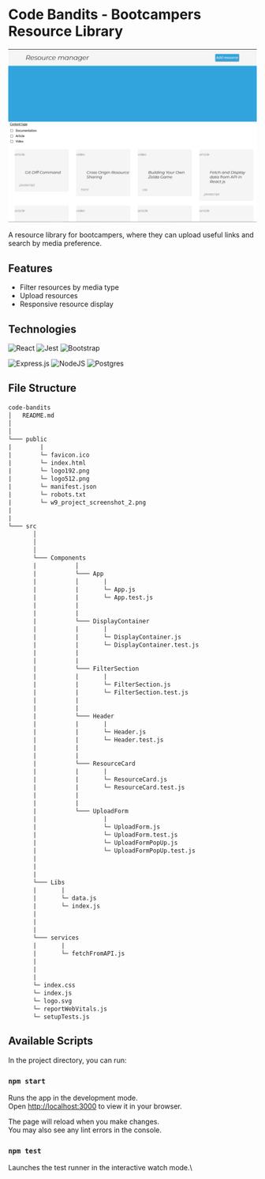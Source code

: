 # Code Bandits - Bootcampers Resource Library

![appImage](public/w9_project_screenshot_2.png)

A resource library for bootcampers, where they can upload useful links and search by media preference.

## Features

- Filter resources by media type
- Upload resources
- Responsive resource display

## Technologies

![React](https://img.shields.io/badge/react-%2320232a.svg?style=for-the-badge&logo=react&logoColor=%2361DAFB)
![Jest](https://img.shields.io/badge/-jest-%23C21325?style=for-the-badge&logo=jest&logoColor=white)
![Bootstrap](https://img.shields.io/badge/bootstrap-%23563D7C.svg?style=for-the-badge&logo=bootstrap&logoColor=white)

![Express.js](https://img.shields.io/badge/express.js-%23404d59.svg?style=for-the-badge&logo=express&logoColor=%2361DAFB)
![NodeJS](https://img.shields.io/badge/node.js-6DA55F?style=for-the-badge&logo=node.js&logoColor=white)
![Postgres](https://img.shields.io/badge/postgres-%23316192.svg?style=for-the-badge&logo=postgresql&logoColor=white)

## File Structure

```
code-bandits
│   README.md
│
│
└─── public
|        |
|        └─ favicon.ico
|        └─ index.html
|        └─ logo192.png
|        └─ logo512.png 
|        └─ manifest.json
|        └─ robots.txt
|        └─ w9_project_screenshot_2.png
|
|
└─── src
       │  
       │  
       │
       └─── Components
       |           │
       |           └─── App
       |           │       | 
       |           |       └─ App.js
       |           |       └─ App.test.js
       |           |
       |           |
       |           └─── DisplayContainer
       |           |       |
       |           |       └─ DisplayContainer.js
       |           |       └─ DisplayContainer.test.js
       |           |
       |           |
       |           └─── FilterSection
       |           |       |
       |           |       └─ FilterSection.js
       |           |       └─ FilterSection.test.js
       |           |
       |           |
       |           └─── Header
       |           |       |
       |           |       └─ Header.js
       |           |       └─ Header.test.js
       |           |
       |           |
       |           └─── ResourceCard 
       |           |       |
       |           |       └─ ResourceCard.js
       |           |       └─ ResourceCard.test.js
       |           |
       |           |
       |           └─── UploadForm
       |                   |
       |                   └─ UploadForm.js
       |                   └─ UploadForm.test.js
       |                   └─ UploadFormPopUp.js
       |                   └─ UploadFormPopUp.test.js
       |
       |
       |
       └─── Libs
       |       |
       |       └─ data.js
       |       └─ index.js
       |
       |
       |
       └─── services
       |       |
       |       └─ fetchFromAPI.js
       |
       |
       |
       └─ index.css
       └─ index.js
       └─ logo.svg
       └─ reportWebVitals.js
       └─ setupTests.js
```

## Available Scripts

In the project directory, you can run:

### `npm start`

Runs the app in the development mode.\
Open [http://localhost:3000](http://localhost:3000) to view it in your browser.

The page will reload when you make changes.\
You may also see any lint errors in the console.

### `npm test`

Launches the test runner in the interactive watch mode.\